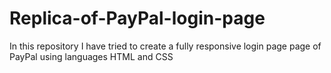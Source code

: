 # Replica-of-PayPal-login-page
In this repository I have tried to create a fully responsive login page page of PayPal using languages HTML and CSS
